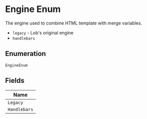 
# Engine Enum

The engine used to combine HTML template with merge variables.

* `legacy` - Lob's original engine
* `handlebars`

## Enumeration

`EngineEnum`

## Fields

| Name |
|  --- |
| `Legacy` |
| `Handlebars` |


